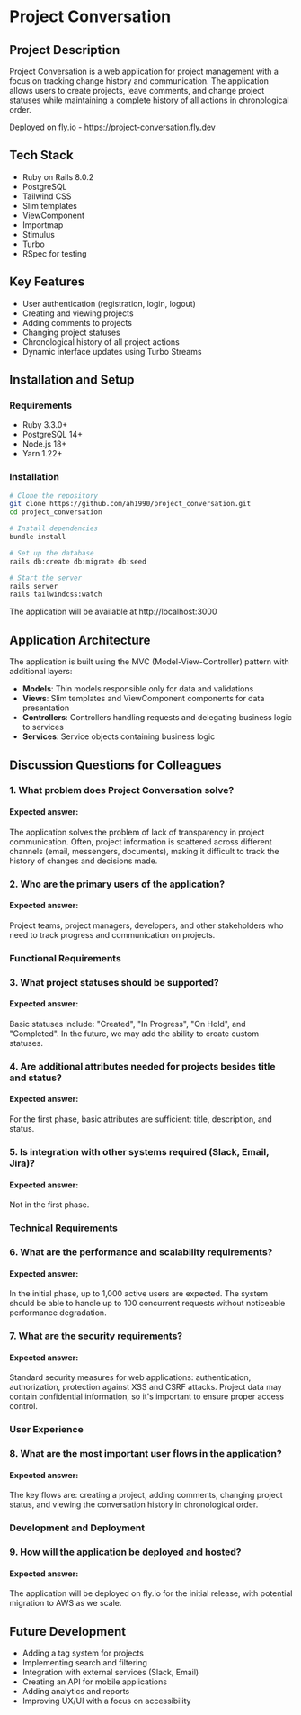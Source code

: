 # Project Conversation

## Project Description

Project Conversation is a web application for project management with a focus on tracking change history and communication. The application allows users to create projects, leave comments, and change project statuses while maintaining a complete history of all actions in chronological order.

Deployed on fly.io - https://project-conversation.fly.dev

## Tech Stack

- Ruby on Rails 8.0.2
- PostgreSQL
- Tailwind CSS
- Slim templates
- ViewComponent
- Importmap
- Stimulus
- Turbo
- RSpec for testing

## Key Features

- User authentication (registration, login, logout)
- Creating and viewing projects
- Adding comments to projects
- Changing project statuses
- Chronological history of all project actions
- Dynamic interface updates using Turbo Streams

## Installation and Setup

### Requirements

- Ruby 3.3.0+
- PostgreSQL 14+
- Node.js 18+
- Yarn 1.22+

### Installation

```bash
# Clone the repository
git clone https://github.com/ah1990/project_conversation.git
cd project_conversation

# Install dependencies
bundle install

# Set up the database
rails db:create db:migrate db:seed

# Start the server
rails server
rails tailwindcss:watch
```

The application will be available at http://localhost:3000

## Application Architecture

The application is built using the MVC (Model-View-Controller) pattern with additional layers:

- **Models**: Thin models responsible only for data and validations
- **Views**: Slim templates and ViewComponent components for data presentation
- **Controllers**: Controllers handling requests and delegating business logic to services
- **Services**: Service objects containing business logic

## Discussion Questions for Colleagues

### 1. What problem does Project Conversation solve?

#### Expected answer:

The application solves the problem of lack of transparency in project communication. Often, project information is scattered across different channels (email, messengers, documents), making it difficult to track the history of changes and decisions made.

### 2. Who are the primary users of the application?

#### Expected answer:

Project teams, project managers, developers, and other stakeholders who need to track progress and communication on projects.

### Functional Requirements

### 3. What project statuses should be supported?

#### Expected answer:

Basic statuses include: "Created", "In Progress", "On Hold", and "Completed". In the future, we may add the ability to create custom statuses.

### 4. Are additional attributes needed for projects besides title and status?

#### Expected answer:

For the first phase, basic attributes are sufficient: title, description, and status.

### 5. Is integration with other systems required (Slack, Email, Jira)?

#### Expected answer:

Not in the first phase.

### Technical Requirements

### 6. What are the performance and scalability requirements?

#### Expected answer:

In the initial phase, up to 1,000 active users are expected. The system should be able to handle up to 100 concurrent requests without noticeable performance degradation.

### 7. What are the security requirements?

#### Expected answer:

Standard security measures for web applications: authentication, authorization, protection against XSS and CSRF attacks. Project data may contain confidential information, so it's important to ensure proper access control.

### User Experience

### 8. What are the most important user flows in the application?

#### Expected answer:

The key flows are: creating a project, adding comments, changing project status, and viewing the conversation history in chronological order.

### Development and Deployment

### 9. How will the application be deployed and hosted?

#### Expected answer:

The application will be deployed on fly.io for the initial release, with potential migration to AWS as we scale.

## Future Development

- Adding a tag system for projects
- Implementing search and filtering
- Integration with external services (Slack, Email)
- Creating an API for mobile applications
- Adding analytics and reports
- Improving UX/UI with a focus on accessibility
